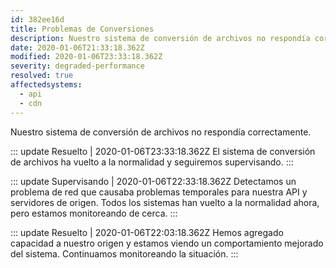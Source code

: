 ```yaml
---
id: 382ee16d
title: Problemas de Conversiones
description: Nuestro sistema de conversión de archivos no respondía correctamente.
date: 2020-01-06T21:33:18.362Z
modified: 2020-01-06T23:33:18.362Z
severity: degraded-performance
resolved: true
affectedsystems:
  - api
  - cdn
---
```


Nuestro sistema de conversión de archivos no respondía correctamente.


::: update Resuelto | 2020-01-06T23:33:18.362Z
El sistema de conversión de archivos ha vuelto a la normalidad y seguiremos supervisando.
:::

::: update Supervisando | 2020-01-06T22:33:18.362Z
Detectamos un problema de red que causaba problemas temporales para nuestra API y servidores de origen. Todos los sistemas han vuelto a la normalidad ahora, pero estamos monitoreando de cerca.
:::

::: update Resuelto | 2020-01-06T22:03:18.362Z
Hemos agregado capacidad a nuestro origen y estamos viendo un comportamiento mejorado del sistema. Continuamos monitoreando la situación.
:::

